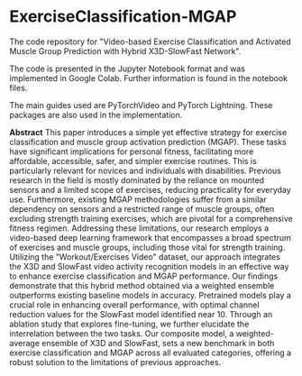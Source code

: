 # ExerciseClassification-MGAP
The code repository for "Video-based Exercise Classification and Activated Muscle Group Prediction with Hybrid X3D-SlowFast Network".

The code is presented in the Jupyter Notebook format and was implemented in Google Colab. Further information is found in the notebook files.

The main guides used are PyTorchVideo and PyTorch Lightning. These packages are also used in the implementation.

**Abstract**
This paper introduces a simple yet effective strategy for exercise classification and muscle group activation prediction (MGAP).
These tasks have significant implications for personal fitness, facilitating more affordable, accessible, safer, and simpler
exercise routines. This is particularly relevant for novices and individuals with disabilities. Previous research in the field is
mostly dominated by the reliance on mounted sensors and a limited scope of exercises, reducing practicality for everyday use.
Furthermore, existing MGAP methodologies suffer from a similar dependency on sensors and a restricted range of muscle
groups, often excluding strength training exercises, which are pivotal for a comprehensive fitness regimen. Addressing these
limitations, our research employs a video-based deep learning framework that encompasses a broad spectrum of exercises
and muscle groups, including those vital for strength training. Utilizing the "Workout/Exercises Video" dataset, our approach
integrates the X3D and SlowFast video activity recognition models in an effective way to enhance exercise classification and
MGAP performance. Our findings demonstrate that this hybrid method obtained via a weighted ensemble outperforms existing
baseline models in accuracy. Pretrained models play a crucial role in enhancing overall performance, with optimal channel
reduction values for the SlowFast model identified near 10. Through an ablation study that explores fine-tuning, we further
elucidate the interrelation between the two tasks. Our composite model, a weighted-average ensemble of X3D and SlowFast,
sets a new benchmark in both exercise classification and MGAP across all evaluated categories, offering a robust solution to
the limitations of previous approaches.
